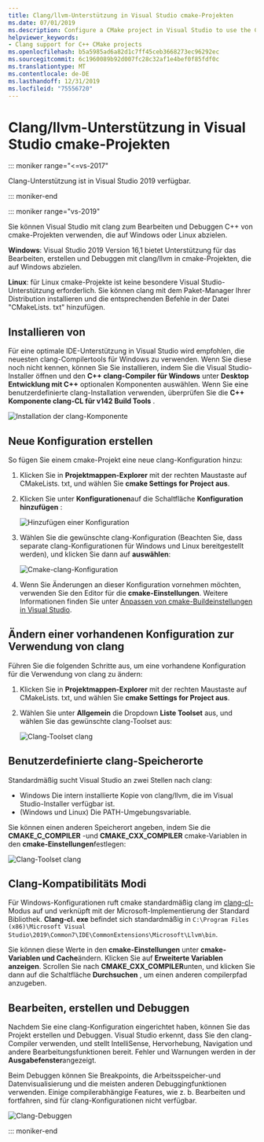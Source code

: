 ```yaml
---
title: Clang/llvm-Unterstützung in Visual Studio cmake-Projekten
ms.date: 07/01/2019
ms.description: Configure a CMake project in Visual Studio to use the Clang/LLVM toolchain.
helpviewer_keywords:
- Clang support for C++ CMake projects
ms.openlocfilehash: b5a5985ad6a82d1c7ff45ceb3668273ec96292ec
ms.sourcegitcommit: 6c1960089b92d007fc28c32af1e4bef0f85fdf0c
ms.translationtype: MT
ms.contentlocale: de-DE
ms.lasthandoff: 12/31/2019
ms.locfileid: "75556720"
---
```

# <a name="clangllvm-support-in-visual-studio-cmake-projects"></a>Clang/llvm-Unterstützung in Visual Studio cmake-Projekten

::: moniker range="<=vs-2017"

Clang-Unterstützung ist in Visual Studio 2019 verfügbar.

::: moniker-end

::: moniker range="vs-2019"

Sie können Visual Studio mit clang zum Bearbeiten und Debuggen C++ von cmake-Projekten verwenden, die auf Windows oder Linux abzielen.

**Windows**: Visual Studio 2019 Version 16,1 bietet Unterstützung für das Bearbeiten, erstellen und Debuggen mit clang/llvm in cmake-Projekten, die auf Windows abzielen.

**Linux**: für Linux cmake-Projekte ist keine besondere Visual Studio-Unterstützung erforderlich. Sie können clang mit dem Paket-Manager Ihrer Distribution installieren und die entsprechenden Befehle in der Datei "CMakeLists. txt" hinzufügen.

## <a name="install"></a>Installieren von

Für eine optimale IDE-Unterstützung in Visual Studio wird empfohlen, die neuesten clang-Compilertools für Windows zu verwenden. Wenn Sie diese noch nicht kennen, können Sie Sie installieren, indem Sie die Visual Studio-Installer öffnen und den  **C++ clang-Compiler für Windows** unter **Desktop Entwicklung mit C++**  optionalen Komponenten auswählen. Wenn Sie eine benutzerdefinierte clang-Installation verwenden, überprüfen Sie die  **C++ Komponente clang-CL für v142 Build Tools** .

![Installation der clang-Komponente](media/clang-install-vs2019.png)

## <a name="create-a-new-configuration"></a>Neue Konfiguration erstellen

So fügen Sie einem cmake-Projekt eine neue clang-Konfiguration hinzu:

1. Klicken Sie in **Projektmappen-Explorer** mit der rechten Maustaste auf CMakeLists. txt, und wählen Sie **cmake Settings for Project aus**.

1. Klicken Sie unter **Konfigurationen**auf die Schaltfläche **Konfiguration hinzufügen** :

   ![Hinzufügen einer Konfiguration](media/cmake-add-config-icon.png)

1. Wählen Sie die gewünschte clang-Konfiguration (Beachten Sie, dass separate clang-Konfigurationen für Windows und Linux bereitgestellt werden), und klicken Sie dann auf **auswählen**:

   ![Cmake-clang-Konfiguration](media/cmake-clang-configuration.png)

1. Wenn Sie Änderungen an dieser Konfiguration vornehmen möchten, verwenden Sie den Editor für die **cmake-Einstellungen**. Weitere Informationen finden Sie unter [Anpassen von cmake-Buildeinstellungen in Visual Studio](customize-cmake-settings.md).

## <a name="modify-an-existing-configuration-to-use-clang"></a>Ändern einer vorhandenen Konfiguration zur Verwendung von clang

Führen Sie die folgenden Schritte aus, um eine vorhandene Konfiguration für die Verwendung von clang zu ändern:

1. Klicken Sie in **Projektmappen-Explorer** mit der rechten Maustaste auf CMakeLists. txt, und wählen Sie **cmake Settings for Project aus**.

1. Wählen Sie unter **Allgemein** die Dropdown **Liste Toolset** aus, und wählen Sie das gewünschte clang-Toolset aus:

   ![Clang-Toolset clang](media/cmake-clang-toolset.png)

## <a name="custom-clang-locations"></a>Benutzerdefinierte clang-Speicherorte

Standardmäßig sucht Visual Studio an zwei Stellen nach clang:

- Windows Die intern installierte Kopie von clang/llvm, die im Visual Studio-Installer verfügbar ist.
- (Windows und Linux) Die PATH-Umgebungsvariable.

Sie können einen anderen Speicherort angeben, indem Sie die **CMAKE_C_COMPILER** -und **CMAKE_CXX_COMPILER** cmake-Variablen in den **cmake-Einstellungen**festlegen:

![Clang-Toolset clang](media/clang-location-cmake.png)

## <a name="clang-compatibility-modes"></a>Clang-Kompatibilitäts Modi

Für Windows-Konfigurationen ruft cmake standardmäßig clang im [clang-cl-](https://llvm.org/devmtg/2014-04/PDFs/Talks/clang-cl.pdf) Modus auf und verknüpft mit der Microsoft-Implementierung der Standard Bibliothek. **Clang-cl. exe** befindet sich standardmäßig in `C:\Program Files (x86)\Microsoft Visual Studio\2019\Common7\IDE\CommonExtensions\Microsoft\Llvm\bin`.

 Sie können diese Werte in den **cmake-Einstellungen** unter **cmake-Variablen und Cache**ändern. Klicken Sie auf **Erweiterte Variablen anzeigen**. Scrollen Sie nach **CMAKE_CXX_COMPILER**unten, und klicken Sie dann auf die Schaltfläche **Durchsuchen** , um einen anderen compilerpfad anzugeben.

## <a name="edit-build-and-debug"></a>Bearbeiten, erstellen und Debuggen

Nachdem Sie eine clang-Konfiguration eingerichtet haben, können Sie das Projekt erstellen und Debuggen. Visual Studio erkennt, dass Sie den clang-Compiler verwenden, und stellt IntelliSense, Hervorhebung, Navigation und andere Bearbeitungsfunktionen bereit. Fehler und Warnungen werden in der **Ausgabefenster**angezeigt.

Beim Debuggen können Sie Breakpoints, die Arbeitsspeicher-und Datenvisualisierung und die meisten anderen Debuggingfunktionen verwenden. Einige compilerabhängige Features, wie z. b. Bearbeiten und fortfahren, sind für clang-Konfigurationen nicht verfügbar.

![Clang-Debuggen](media/clang-debug-visualize.png)

::: moniker-end
